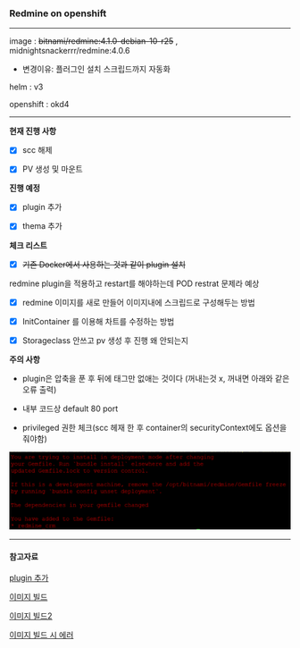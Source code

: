 ### Redmine on openshift

----

image : ~~bitnami/redmine:4.1.0-debian-10-r25~~ , midnightsnackerrr/redmine:4.0.6
- 변경이유: 플러그인 설치 스크립드까지 자동화


helm : v3

openshift : okd4


----

**현재 진행 사항**

- [x] scc 해제
- [x] PV 생성 및 마운트


**진행 예정**

- [x] plugin 추가
- [x] thema 추가


**체크 리스트**

- [x] ~~기존 Docker에서 사용하는 것과 같이 plugin 설치~~

redmine plugin을 적용하고 restart를 해야하는데 POD restrat 문제라 예상  

- [x] redmine 이미지를 새로 만들어 이미지내에 스크립드로 구성해두는 방법

- [x] InitContainer 를 이용해 차트를 수정하는 방법

- [x] Storageclass 안쓰고 pv 생성 후 진행 왜 안되는지


**주의 사항**

- plugin은 압축을 푼 후 뒤에 태그만 없애는 것이다 (꺼내는것 x, 꺼내면 아래와 같은 오류 출력)

- 내부 코드상 default 80 port

- privileged 권한 체크(scc 헤재 한 후 container의 securityContext에도 옵션을 줘야함)

![](./img/error.png)



----


#### 참고자료

[plugin 추가 ](https://github.com/bitnami/charts/issues/1380)

[이미지 빌드](https://github.com/bitnami/bitnami-docker-redmine/issues/115)

[이미지 빌드2](https://brunch.co.kr/@cheuora/45)

[이미지 빌드 시 에러](https://github.com/bitnami/bitnami-docker-redmine/issues/101)